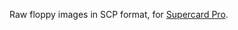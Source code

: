 Raw floppy images in SCP format, for [Supercard Pro](http://www.cbmstuff.com/proddetail.php?prod=scp).
